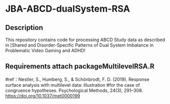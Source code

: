 # JBA-ABCD-dualSystem-RSA
## Description
This repository contains code for processing ABCD Study  data as described in [Shared and Disorder-Specific Patterns of Dual System Imbalance in Problematic Video Gaming and ADHD!

## Requirements attach packageMultilevelRSA.R 
#ref：Nestler, S., Humberg, S., & Schönbrodt, F. D. (2019). Response surface analysis with multilevel data: Illustration #for the case of congruence hypotheses. Psychological Methods, 24(3), 291–308. https://doi.org/10.1037/met0000199

